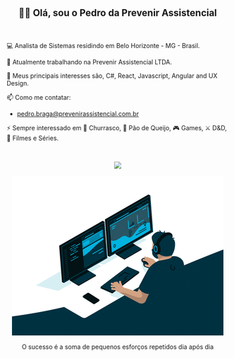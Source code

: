 ## <p align=center>👋🏻 Olá, sou o Pedro da Prevenir Assistencial</p>

<br>

💻 Analista de Sistemas residindo em Belo Horizonte - MG - Brasil.

💼 Atualmente trabalhando na Prevenir Assistencial LTDA.

💬 Meus principais interesses são, C#, React, Javascript, Angular and UX Design.

📫 Como me contatar:
- pedro.braga@prevenirassistencial.com.br

⚡ Sempre interessado em 🍖 Churrasco, 🧀 Pão de Queijo, 🎮 Games, ⚔️ D&D, 🍿 Filmes e Séries.

<br>



<p align="center">
  <a href="https://skillicons.dev">
    <img src="https://skillicons.dev/icons?i=dotnet,cs,html,css,js,ts,react,angular,mysql,azure" />
  </a>
</p>

<p align="center">
  <img src="https://github.com/Pedro-Prev/Pedro-Prev/blob/main/Dev.gif"/>
</p>

<p align="center">
O sucesso é a soma de pequenos esforços repetidos dia após dia
</p>
